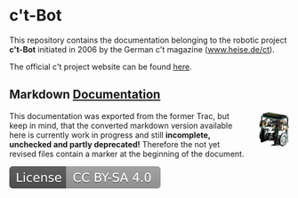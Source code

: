# c't-Bot

This repository contains the documentation belonging to the robotic project **c't-Bot** initiated in 2006 by the German c't magazine (www.heise.de/ct).

The official c't project website can be found [here](http://www.heise.de/ct/projekte/c-t-Bot-und-c-t-Sim-284119.html).

## Markdown [Documentation](WikiStart/WikiStart.md)

<img src="WikiStart/bot3.jpg" style="float: right; margin-left:2em; height: 64px;" >

This documentation was exported from the former Trac, but keep in mind, that the converted markdown version available here is currently work in progress and still **incomplete, unchecked and partly deprecated!** Therefore the not yet revised files contain a marker at the beginning of the document.

[![License: CC BY-SA 4.0](license.svg)](https://creativecommons.org/licenses/by-sa/4.0/)
